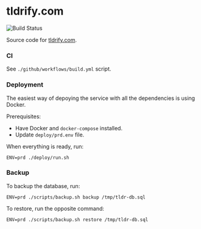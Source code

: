 tldrify.com
============

![Build Status](https://github.com/tldrify/website/workflows/build/badge.svg)

Source code for [tldrify.com](https://tldrify.com).


### CI ###

See `./github/workflows/build.yml` script.


### Deployment ###

The easiest way of depoying the service with all the dependencies is using Docker.

Prerequisites:

 * Have Docker and `docker-compose` installed.
 * Update `deploy/prd.env` file.
 
When everything is ready, run:

    ENV=prd ./deploy/run.sh


### Backup ###

To backup the database, run:

    ENV=prd ./scripts/backup.sh backup /tmp/tldr-db.sql

To restore, run the opposite command:

    ENV=prd ./scripts/backup.sh restore /tmp/tldr-db.sql

